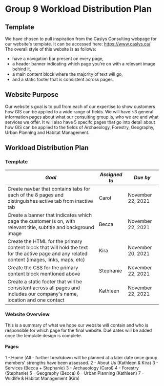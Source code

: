 # Group 9 Workload Distribution Plan
## Template
We have chosen to pull inspiration from the Caslys Consulting webpage for our website's template. It can be accessed here: https://www.caslys.ca/
The overall style of this website is as follows: 
- have a navigation bar present on every page, 
- a header banner indicating which page you're on with a relevant image behind it, 
- a main content block where the majority of text will go,
- and a static footer that is consistent across pages.
## Website Purpose
Our website's goal is to pull from each of our expertise to show customers how GIS can be applied to a wide range of fields. 
We will have ~3 general information pages about what our consulting group is, who we are and what services we offer.
It will also have 5 specifc pages that go into detail about how GIS can be applied to the fields of Archaeology, Forestry, Geography, Urban Planning and Habitat Management.
## Workload Distribution Plan
### Template
*Goal* | *Assigned to* | *Due by*
--- | --- | ---
Create navbar that contains tabs for each of the 8 pages and distinguishes active tab from inactive tab | Carol | November 22, 2021
Create a banner that indicates which page the customer is on, with relevant title, subtitle and background image | Becca | November 22, 2021
Create the HTML for the primary content block that will hold the text for the active page and any related content (images, links, maps, etc) | Kira | November 20, 2021
Create the CSS for the primary content block mentioned above | Stephanie | November 22, 2021
Create a static footer that will be consistent across all pages and includes our company's name, location and one contact | Kathleen | November 22, 2021

### Website Overview
This is a summary of what we hope our website will contain and who is responsible for which page for the final website. 
Due dates will be added once the template design is complete.
#### Pages:
1 - Home (All - further breakdown will be planned at a later date once group members' strengths have been assessed.
2 - About Us (Kathleen & Kira)
3 - Services (Becca + Stephanie)
3 - Archaeology (Carol)
4 - Forestry (Stephanie)
5 - Geography (Becca) 
6 - Urban Planning (Kathleen)
7 - Wildlife & Habitat Management (Kira)


